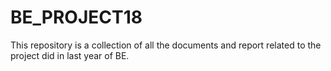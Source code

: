 # BE_PROJECT18
This repository is a collection of all the documents and report related to the project did in last year of BE.
